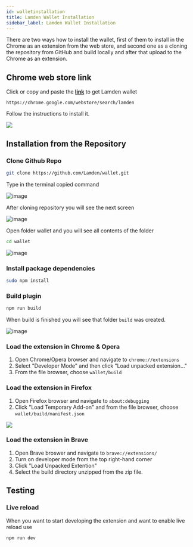 ```yaml
---
id: walletinstallation
title: Lamden Wallet Installation
sidebar_label: Lamden Wallet Installation
---
```




There are two ways how to install the wallet, first of them to install in the Chrome as an extension from the web store, and second one as a cloning the repository from GitHub and build locally and after that upload to the Chrome as an extension.

## Chrome web store link

Click or copy and paste the **[link](https://chrome.google.com/webstore/search/lamden)** to get Lamden wallet

```
https://chrome.google.com/webstore/search/lamden
```

Follow the instructions to install it.

![](/img/wallet/chrome_wallet_installation.gif)

## Installation from the Repository

### Clone Github Repo

```bash
git clone https://github.com/Lamden/wallet.git

```
Type in the terminal copied command

![image](/img/wallet/1._Step_wallet.png)

After cloning repository you will see the next screen

![image](/img/wallet/2._Step_-_wallet.png)

Open folder wallet and you will see all contents of the folder

```bash
cd wallet
```

![image](/img/wallet/3._Step-wallet.png)



### Install package dependencies

```bash
sudo npm install
```

### Build plugin

```bash
npm run build
```
When build is finished you will see that folder `build` was created.

![image](/img/wallet/4._Step_-_wallet.png)


### Load the extension in Chrome & Opera
1. Open Chrome/Opera browser and navigate to `chrome://extensions`
2. Select "Developer Mode" and then click "Load unpacked extension..."
3. From the file browser, choose `wallet/build`

### Load the extension in Firefox
1. Open Firefox browser and navigate to `about:debugging`
2. Click "Load Temporary Add-on" and from the file browser, choose `wallet/build/manifest.json`

![](/img/wallet/wallet_installation_firefox.gif)

### Load the extension in Brave
1. Open Brave broswer and navigate to `brave://extensions/`
2. Turn on developer mode from the top right-hand corner
3. Click "Load Unpacked Extention"
4. Select the build directory unzipped from the zip file.

## Testing
### Live reload
When you want to start developing the extension and want to enable live reload use

```bash
npm run dev
```
